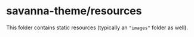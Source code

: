 # savanna-theme/resources

This folder contains static resources (typically an `"images"` folder as well).
